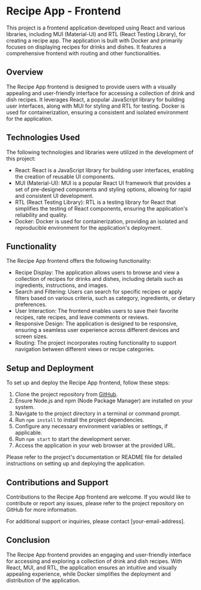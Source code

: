 # Recipe App - Frontend

This project is a frontend application developed using React and various libraries, including MUI (Material-UI) and RTL (React Testing Library), for creating a recipe app. The application is built with Docker and primarily focuses on displaying recipes for drinks and dishes. It features a comprehensive frontend with routing and other functionalities.

## Overview

The Recipe App frontend is designed to provide users with a visually appealing and user-friendly interface for accessing a collection of drink and dish recipes. It leverages React, a popular JavaScript library for building user interfaces, along with MUI for styling and RTL for testing. Docker is used for containerization, ensuring a consistent and isolated environment for the application.

## Technologies Used

The following technologies and libraries were utilized in the development of this project:

- React: React is a JavaScript library for building user interfaces, enabling the creation of reusable UI components.
- MUI (Material-UI): MUI is a popular React UI framework that provides a set of pre-designed components and styling options, allowing for rapid and consistent UI development.
- RTL (React Testing Library): RTL is a testing library for React that simplifies the testing of React components, ensuring the application's reliability and quality.
- Docker: Docker is used for containerization, providing an isolated and reproducible environment for the application's deployment.

## Functionality

The Recipe App frontend offers the following functionality:

- Recipe Display: The application allows users to browse and view a collection of recipes for drinks and dishes, including details such as ingredients, instructions, and images.
- Search and Filtering: Users can search for specific recipes or apply filters based on various criteria, such as category, ingredients, or dietary preferences.
- User Interaction: The frontend enables users to save their favorite recipes, rate recipes, and leave comments or reviews.
- Responsive Design: The application is designed to be responsive, ensuring a seamless user experience across different devices and screen sizes.
- Routing: The project incorporates routing functionality to support navigation between different views or recipe categories.

## Setup and Deployment

To set up and deploy the Recipe App frontend, follow these steps:

1. Clone the project repository from [GitHub](https://github.com/your-repo-link).
2. Ensure Node.js and npm (Node Package Manager) are installed on your system.
3. Navigate to the project directory in a terminal or command prompt.
4. Run `npm install` to install the project dependencies.
5. Configure any necessary environment variables or settings, if applicable.
6. Run `npm start` to start the development server.
7. Access the application in your web browser at the provided URL.

Please refer to the project's documentation or README file for detailed instructions on setting up and deploying the application.

## Contributions and Support

Contributions to the Recipe App frontend are welcome. If you would like to contribute or report any issues, please refer to the project repository on GitHub for more information.

For additional support or inquiries, please contact [your-email-address].

## Conclusion

The Recipe App frontend provides an engaging and user-friendly interface for accessing and exploring a collection of drink and dish recipes. With React, MUI, and RTL, the application ensures an intuitive and visually appealing experience, while Docker simplifies the deployment and distribution of the application.
